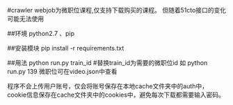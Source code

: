 #crawler
webjob为微职位课程,仅支持下载购买的课程。
但随着51cto接口的变化可能无法使用

##环境
python2.7 、pip

##安装模块
pip install -r requirements.txt

##用法
python run.py train_id  #替换train_id为需要的微职位id
如 python run.py 139
微职位可在video.json中查看

程序不会上传用户账号，仅会将账号保存在本地cache文件夹中的auth中，
cookie信息保存在cache文件夹中的cookies中，避免每次下载都需要输入密码。
